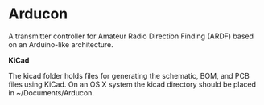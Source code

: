 # Arducon
A transmitter controller for Amateur Radio Direction Finding (ARDF) based on an Arduino-like architecture.

<b>KiCad</b>

The kicad folder holds files for generating the schematic, BOM, and PCB files using KiCad. On an OS X system the kicad directory should be placed in ~/Documents/Arducon.
